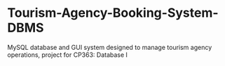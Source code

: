 # Tourism-Agency-Booking-System-DBMS
 MySQL database and GUI system designed to manage tourism agency operations, project for CP363: Database I

